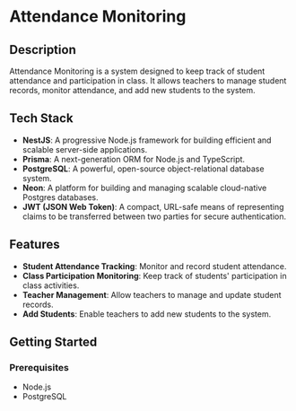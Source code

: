 # Attendance Monitoring

## Description
Attendance Monitoring is a system designed to keep track of student attendance and participation in class. It allows teachers to manage student records, monitor attendance, and add new students to the system.

## Tech Stack
- **NestJS**: A progressive Node.js framework for building efficient and scalable server-side applications.
- **Prisma**: A next-generation ORM for Node.js and TypeScript.
- **PostgreSQL**: A powerful, open-source object-relational database system.
- **Neon**: A platform for building and managing scalable cloud-native Postgres databases.
- **JWT (JSON Web Token)**: A compact, URL-safe means of representing claims to be transferred between two parties for secure authentication.

## Features
- **Student Attendance Tracking**: Monitor and record student attendance.
- **Class Participation Monitoring**: Keep track of students' participation in class activities.
- **Teacher Management**: Allow teachers to manage and update student records.
- **Add Students**: Enable teachers to add new students to the system.

## Getting Started
### Prerequisites
- Node.js
- PostgreSQL